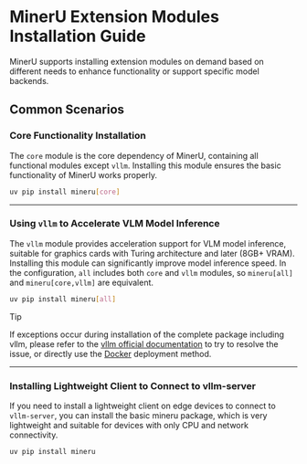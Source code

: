 # MinerU Extension Modules Installation Guide
MinerU supports installing extension modules on demand based on different needs to enhance functionality or support specific model backends.

## Common Scenarios

### Core Functionality Installation
The `core` module is the core dependency of MinerU, containing all functional modules except `vllm`. Installing this module ensures the basic functionality of MinerU works properly.
```bash
uv pip install mineru[core]
```

---

### Using `vllm` to Accelerate VLM Model Inference
The `vllm` module provides acceleration support for VLM model inference, suitable for graphics cards with Turing architecture and later (8GB+ VRAM). Installing this module can significantly improve model inference speed.
In the configuration, `all` includes both `core` and `vllm` modules, so `mineru[all]` and `mineru[core,vllm]` are equivalent.
```bash
uv pip install mineru[all]
```
> [!TIP]
> If exceptions occur during installation of the complete package including vllm, please refer to the [vllm official documentation](https://docs.vllm.ai/en/latest/getting_started/installation/index.html) to try to resolve the issue, or directly use the [Docker](./docker_deployment.md) deployment method.

---

### Installing Lightweight Client to Connect to vllm-server
If you need to install a lightweight client on edge devices to connect to `vllm-server`, you can install the basic mineru package, which is very lightweight and suitable for devices with only CPU and network connectivity.
```bash
uv pip install mineru
```
